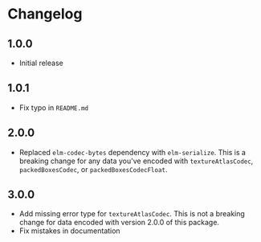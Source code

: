 # Changelog

## 1.0.0

* Initial release

## 1.0.1

* Fix typo in `README.md`

## 2.0.0

* Replaced `elm-codec-bytes` dependency with `elm-serialize`. This is a breaking change for any data you've encoded with `textureAtlasCodec`, `packedBoxesCodec`, or `packedBoxesCodecFloat`.

## 3.0.0

* Add missing error type for `textureAtlasCodec`. This is not a breaking change for data encoded with version 2.0.0 of this package.
* Fix mistakes in documentation